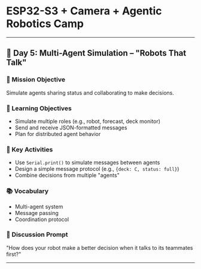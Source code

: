 # ESP32-S3 + Camera + Agentic Robotics Camp


---

## 🧭 Day 5: Multi-Agent Simulation – "Robots That Talk"

### 🎯 Mission Objective

Simulate agents sharing status and collaborating to make decisions.

### 🧠 Learning Objectives

* Simulate multiple roles (e.g., robot, forecast, deck monitor)
* Send and receive JSON-formatted messages
* Plan for distributed agent behavior

### 🔧 Key Activities

* Use `Serial.print()` to simulate messages between agents
* Design a simple message protocol (e.g., `{deck: C, status: full}`)
* Combine decisions from multiple "agents"

### 📚 Vocabulary

* Multi-agent system
* Message passing
* Coordination protocol

### 💬 Discussion Prompt

"How does your robot make a better decision when it talks to its teammates first?"

---

